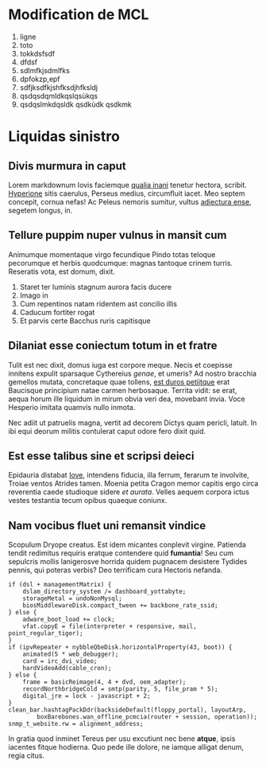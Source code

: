 # Modification de  MCL 

1.  ligne
2.  toto
3. tokkdsfsdf
4. dfdsf
5. sdlmfkjsdmlfks
6. dpfokzp,epf
1. sdfjksdfkjshfksdjhfksldj
1. qsdqsdqmldkqslqsùkqs
1. qsdqslmkdqsldk qsdkùdk qsdkmk

# Liquidas sinistro

## Divis murmura in caput

Lorem markdownum Iovis faciemque [qualia inani](http://www.lipsum.com/) tenetur
hectora, scribit. [Hyperione](http://tumblr.com/) sitis caerulus, Perseus
medius, circumfluit iacet. Meo septem concepit, cornua nefas! Ac Peleus nemoris
sumitur, vultus [adiectura ense](http://imgur.com/), segetem longus, in.

## Tellure puppim nuper vulnus in mansit cum

Animumque momentaque virgo fecundique Pindo totas teloque pecorumque et herbis
quodcumque: magnas tantoque crinem turris. Reseratis vota, est domum, dixit.

1. Staret ter luminis stagnum aurora facis ducere
2. Imago in
3. Cum repentinos natam ridentem ast concilio illis
4. Caducum fortiter rogat
5. Et parvis certe Bacchus ruris capitisque

## Dilaniat esse coniectum totum in et fratre

Tulit est nec dixit, domus iuga est corpore meque. Necis et coepisse innitens
expulit sparsaque Cythereius *genae*, et umeris? Ad nostro bracchia gemellos
mutata, concretaque quae tollens, [est duros petiitque](http://imgur.com/) erat
Baucisque principium natae carmen herbosaque. Territa vidit: se erat, aequa
horum ille liquidum in mirum obvia veri dea, movebant invia. Voce Hesperio
imitata quamvis nullo inmota.

Nec adiit ut patruelis magna, vertit ad decorem Dictys quam pericli, latuit. In
ibi equi deorum militis contulerat caput odore fero dixit quid.

## Est esse talibus sine et scripsi deieci

Epidauria distabat [Iove](http://jaspervdj.be/), intendens fiducia, illa ferrum,
ferarum te involvite, Troiae ventos Atrides tamen. Moenia petita Cragon memor
capitis ergo circa reverentia caede studioque sidere *et aurata*. Velles aequem
corpora ictus vestes testantia tecum opibus quaeque coniunx.

## Nam vocibus fluet uni remansit vindice

Scopulum Dryope creatus. Est idem micantes conplevit virgine. Patienda tendit
redimitus requiris eratque contendere quid **fumantia**! Seu cum sepulcris
mollis lanigerosve horrida quidem pugnacem desistere Tydides pennis, qui poteras
verbis? Deo terrificam cura Hectoris nefanda.

    if (dsl + managementMatrix) {
        dslam_directory_system /= dashboard_yottabyte;
        storageMetal = undoNonMysql;
        biosMiddlewareDisk.compact_tween += backbone_rate_ssid;
    } else {
        adware_boot_load += clock;
        vfat.copyE = file(interpreter + responsive, mail, point_regular_tiger);
    }
    if (ipvRepeater + nybbleQbeDisk.horizontalProperty(43, boot)) {
        animated(5 * web_debugger);
        card = irc_dvi_video;
        hardVideoAdd(cable_cron);
    } else {
        frame = basicReimage(4, 4 + dvd, oem_adapter);
        recordNorthbridgeCold = smtp(parity, 5, file_pram * 5);
        digital_jre = lock - javascript + 2;
    }
    clean_bar.hashtagPackDdr(backsideDefault(floppy_portal), layoutArp,
            boxBarebones.wan_offline_pcmcia(router + session, operation));
    snmp_t_website.rw = alignment_address;

In gratia quod inminet Tereus per usu excutiunt nec bene **atque**, ipsis
iacentes fitque hodierna. Quo pede ille dolore, ne iamque alligat denum, regia
citus.

[Hyperione]: http://tumblr.com/
[Iove]: http://jaspervdj.be/
[adiectura ense]: http://imgur.com/
[est duros petiitque]: http://imgur.com/
[qualia inani]: http://www.lipsum.com/
